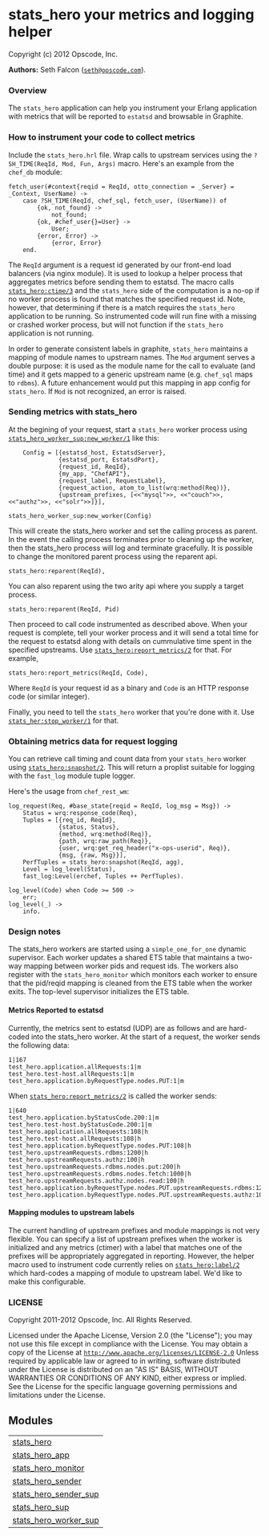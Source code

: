 

# stats_hero your metrics and logging helper #

Copyright (c) 2012 Opscode, Inc.

__Authors:__ Seth Falcon ([`seth@opscode.com`](mailto:seth@opscode.com)).


### <a name="Overview">Overview</a> ###

The `stats_hero` application can help you instrument your Erlang
application with metrics that will be reported to `estatsd` and
browsable in Graphite.

### <a name="How_to_instrument_your_code_to_collect_metrics">How to instrument your code to collect metrics</a> ###

Include the `stats_hero.hrl` file. Wrap calls to upstream services
using the `?SH_TIME(ReqId, Mod, Fun, Args)` macro. Here's an example
from the `chef_db` module:

```
fetch_user(#context{reqid = ReqId, otto_connection = _Server} = _Context, UserName) ->
    case ?SH_TIME(ReqId, chef_sql, fetch_user, (UserName)) of
        {ok, not_found} ->
            not_found;
        {ok, #chef_user{}=User} ->
            User;
        {error, Error} ->
            {error, Error}
    end.
```

The `ReqId` argument is a request id generated by our front-end load
balancers (via nginx module). It is used to lookup a helper process
that aggregates metrics before sending them to estatsd. The macro
calls [`stats_hero:ctime/3`](http://github.com/opscode/stats_hero/blob/master/doc/stats_hero.md#ctime-3) and the `stats_hero` side of the computation is a
no-op if no worker process is found that matches the specified request
id. Note, however, that determining if there is a match requires the
`stats_hero` application to be running. So instrumented code will run
fine with a missing or crashed worker process, but will not function
if the `stats_hero` application is not running.

In order to generate consistent labels in graphite, `stats_hero`
maintains a mapping of module names to upstream names. The `Mod`
argument serves a double purpose: it is used as the module name for
the call to evaluate (and time) and it gets mapped to a generic
upstream name (e.g. `chef_sql` maps to `rdbms`). A future enhancement
would put this mapping in app config for `stats_hero`. If `Mod` is not
recognized, an error is raised.


### <a name="Sending_metrics_with_stats_hero">Sending metrics with stats_hero</a> ###

At the begining of your request, start a `stats_hero` worker process
using [`stats_hero_worker_sup:new_worker/1`](http://github.com/opscode/stats_hero/blob/master/doc/stats_hero_worker_sup.md#new_worker-1) like this:

```
    Config = [{estatsd_host, EstatsdServer},
              {estatsd_port, EstatsdPort},
              {request_id, ReqId},
              {my_app, "ChefAPI"},
              {request_label, RequestLabel},
              {request_action, atom_to_list(wrq:method(Req))},
              {upstream_prefixes, [<<"mysql">>, <<"couch">>, <<"authz">>, <<"solr">>]}],

stats_hero_worker_sup:new_worker(Config)
```

This will create the stats_hero worker and set the calling process as parent.
In the event the calling process terminates prior to cleaning up the worker,
then the stats_hero process will log and terminate gracefully.  It is
possible to change the monitored parent process using the reparent api.

```
stats_hero:reparent(ReqId),
```

You can also reparent using the two arity api where you supply a target process.

```
stats_hero:reparent(ReqId, Pid)
```

Then proceed to call code instrumented as described above. When your
request is complete, tell your worker process and it will send a total
time for the request to estatsd along with details on cummulative time
spent in the specified upstreams. Use [`stats_hero:report_metrics/2`](http://github.com/opscode/stats_hero/blob/master/doc/stats_hero.md#report_metrics-2)
for that. For example,

```
stats_hero:report_metrics(ReqId, Code),
```

Where `ReqId` is your request id as a binary and `Code` is an HTTP
response code (or similar integer).

Finally, you need to tell the `stats_hero` worker that you're done
with it. Use [`stats_her:stop_worker/1`](http://github.com/opscode/stats_hero/blob/master/doc/stats_her.md#stop_worker-1) for that.


### <a name="Obtaining_metrics_data_for_request_logging">Obtaining metrics data for request logging</a> ###

You can retrieve call timing and count data from your `stats_hero` worker using [`stats_hero:snapshot/2`](http://github.com/opscode/stats_hero/blob/master/doc/stats_hero.md#snapshot-2). This will return a proplist suitable for logging with the `fast_log` module tuple logger.

Here's the usage from `chef_rest_wm`:

```
log_request(Req, #base_state{reqid = ReqId, log_msg = Msg}) ->
    Status = wrq:response_code(Req),
    Tuples = [{req_id, ReqId},
              {status, Status},
              {method, wrq:method(Req)},
              {path, wrq:raw_path(Req)},
              {user, wrq:get_req_header("x-ops-userid", Req)},
              {msg, {raw, Msg}}],
    PerfTuples = stats_hero:snapshot(ReqId, agg),
    Level = log_level(Status),
    fast_log:Level(erchef, Tuples ++ PerfTuples).

log_level(Code) when Code >= 500 ->
    err;
log_level(_) ->
    info.
```


### <a name="Design_notes">Design notes</a> ###

The stats_hero workers are started using a `simple_one_for_one`
dynamic supervisor. Each worker updates a shared ETS table that
maintains a two-way mapping between worker pids and request ids.  The
workers also register with the `stats_hero_monitor` which monitors
each worker to ensure that the pid/reqid mapping is cleaned from the
ETS table when the worker exits. The top-level supervisor initializes
the ETS table.


#### <a name="Metrics_Reported_to_estatsd">Metrics Reported to estatsd</a> ####

Currently, the metrics sent to estatsd (UDP) are as follows and are
hard-coded into the stats_hero worker. At the start of a request, the
worker sends the following data:

```
1|167
test_hero.application.allRequests:1|m
test_hero.test-host.allRequests:1|m
test_hero.application.byRequestType.nodes.PUT:1|m
```
When [`stats_hero:report_metrics/2`](http://github.com/opscode/stats_hero/blob/master/doc/stats_hero.md#report_metrics-2) is called the worker sends:

```
1|640
test_hero.application.byStatusCode.200:1|m
test_hero.test-host.byStatusCode.200:1|m
test_hero.application.allRequests:108|h
test_hero.test-host.allRequests:108|h
test_hero.application.byRequestType.nodes.PUT:108|h
test_hero.upstreamRequests.rdbms:1200|h
test_hero.upstreamRequests.authz:100|h
test_hero.upstreamRequests.rdbms.nodes.put:200|h
test_hero.upstreamRequests.rdbms.nodes.fetch:1000|h
test_hero.upstreamRequests.authz.nodes.read:100|h
test_hero.application.byRequestType.nodes.PUT.upstreamRequests.rdbms:1200|h
test_hero.application.byRequestType.nodes.PUT.upstreamRequests.authz:100|h
```


#### <a name="Mapping_modules_to_upstream_labels">Mapping modules to upstream labels</a> ####

The current handling of upstream prefixes and module mappings is not
very flexible. You can specify a list of upstream prefixes when the
worker is initialized and any metrics (ctimer) with a label that
matches one of the prefixes will be appropriately aggregated in
reporting. However, the helper macro used to instrument code currently
relies on [`stats_hero:label/2`](http://github.com/opscode/stats_hero/blob/master/doc/stats_hero.md#label-2) which hard-codes a mapping of
module to upstream label. We'd like to make this configurable.


### <a name="LICENSE">LICENSE</a> ###

Copyright 2011-2012 Opscode, Inc. All Rights Reserved.

Licensed under the Apache License, Version 2.0 (the "License"); you
may not use this file except in compliance with the License.  You may
obtain a copy of the License at [`http://www.apache.org/licenses/LICENSE-2.0`](http://www.apache.org/licenses/LICENSE-2.0)
Unless required by applicable law or agreed to in writing, software
distributed under the License is distributed on an "AS IS" BASIS,
WITHOUT WARRANTIES OR CONDITIONS OF ANY KIND, either express or
implied.  See the License for the specific language governing
permissions and limitations under the License.


## Modules ##


<table width="100%" border="0" summary="list of modules">
<tr><td><a href="http://github.com/opscode/stats_hero/blob/master/doc/stats_hero.md" class="module">stats_hero</a></td></tr>
<tr><td><a href="http://github.com/opscode/stats_hero/blob/master/doc/stats_hero_app.md" class="module">stats_hero_app</a></td></tr>
<tr><td><a href="http://github.com/opscode/stats_hero/blob/master/doc/stats_hero_monitor.md" class="module">stats_hero_monitor</a></td></tr>
<tr><td><a href="http://github.com/opscode/stats_hero/blob/master/doc/stats_hero_sender.md" class="module">stats_hero_sender</a></td></tr>
<tr><td><a href="http://github.com/opscode/stats_hero/blob/master/doc/stats_hero_sender_sup.md" class="module">stats_hero_sender_sup</a></td></tr>
<tr><td><a href="http://github.com/opscode/stats_hero/blob/master/doc/stats_hero_sup.md" class="module">stats_hero_sup</a></td></tr>
<tr><td><a href="http://github.com/opscode/stats_hero/blob/master/doc/stats_hero_worker_sup.md" class="module">stats_hero_worker_sup</a></td></tr></table>

